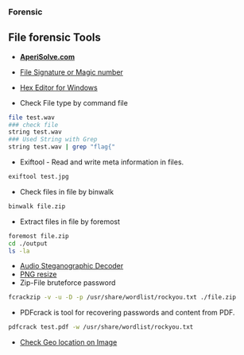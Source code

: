 ### **Forensic**

## File forensic Tools
- **[AperiSolve.com](https://www.aperisolve.com/)**

- [File Signature or Magic number](https://www.garykessler.net/library/file_sigs.html)
- [Hex Editor for Windows](https://mh-nexus.de/en/hxd/)
- Check File type by command file
```bash
file test.wav
### check file 
string test.wav
### Used String with Grep
string test.wav | grep "flag{"
```
- Exiftool - Read and write meta information in files.
```bash
exiftool test.jpg
```

- Check files in file by binwalk 
```bash
binwalk file.zip
```

- Extract files in file by foremost
```bash
foremost file.zip
cd ./output
ls -la 
```
- [Audio Steganographic Decoder](https://futureboy.us/stegano/decinput.html)
- [PNG resize](https://entropymine.com/jason/tweakpng/)
- Zip-File bruteforce password
```bash
fcrackzip -v -u -D -p /usr/share/wordlist/rockyou.txt ./file.zip
```
- PDFcrack is tool for recovering passwords and content from PDF.
```bash
pdfcrack test.pdf -w /usr/share/wordlist/rockyou.txt
```

- [Check Geo location on Image](https://tool.geoimgr.com/)
